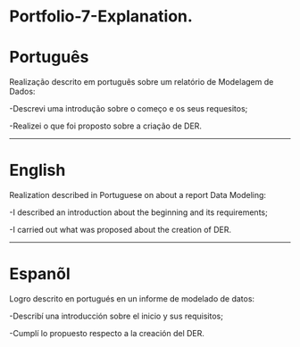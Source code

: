 # Portfolio-7-Explanation.

# Português

Realização descrito em português sobre um relatório de Modelagem de Dados:

-Descrevi uma introdução sobre o começo e os seus requesitos;

-Realizei o que foi proposto sobre  a criação de DER.


--------------------------------------------------------------------------------------------------------------------------------

# English 


Realization described in Portuguese on about a report  Data Modeling:

-I described an introduction about the beginning and its requirements;

-I carried out what was proposed about the creation of DER.


--------------------------------------------------------------------------------------------------------------------------------

# Espanõl 

Logro descrito en portugués en un informe de modelado de datos:

-Describí una introducción sobre el inicio y sus requisitos;

-Cumplí lo propuesto respecto a la creación del DER.


